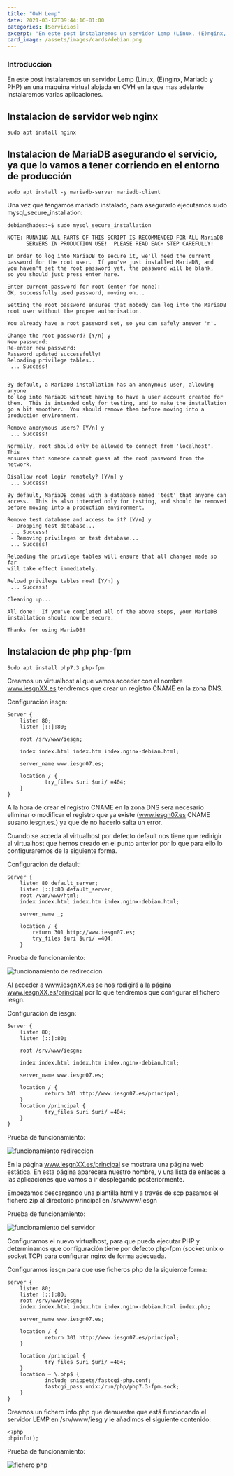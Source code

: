 ```yaml
---
title: "OVH Lemp"
date: 2021-03-12T09:44:16+01:00
categories: [Servicios]
excerpt: "En este post instalaremos un servidor Lemp (Linux, (E)nginx, Mariadb y PHP) en una maquina virtual alojada en OVH en la que mas adelante instalaremos varias aplicaciones."
card_image: /assets/images/cards/debian.png
---
```


### **Introduccion** ###

En este post instalaremos un servidor Lemp (Linux, (E)nginx, Mariadb y PHP) en una maquina virtual alojada en OVH en la que mas adelante instalaremos varias aplicaciones.

## **Instalacion de servidor web nginx** ##

~~~
sudo apt install nginx
~~~

## **Instalacion de MariaDB asegurando el servicio, ya que lo vamos a tener corriendo en el entorno de producción** ##

~~~
sudo apt install -y mariadb-server mariadb-client
~~~

Una vez que tengamos mariadb instalado, para asegurarlo ejecutamos sudo mysql_secure_installation:

~~~
debian@hades:~$ sudo mysql_secure_installation

NOTE: RUNNING ALL PARTS OF THIS SCRIPT IS RECOMMENDED FOR ALL MariaDB
      SERVERS IN PRODUCTION USE!  PLEASE READ EACH STEP CAREFULLY!

In order to log into MariaDB to secure it, we'll need the current
password for the root user.  If you've just installed MariaDB, and
you haven't set the root password yet, the password will be blank,
so you should just press enter here.

Enter current password for root (enter for none): 
OK, successfully used password, moving on...

Setting the root password ensures that nobody can log into the MariaDB
root user without the proper authorisation.

You already have a root password set, so you can safely answer 'n'.

Change the root password? [Y/n] y
New password: 
Re-enter new password: 
Password updated successfully!
Reloading privilege tables..
 ... Success!


By default, a MariaDB installation has an anonymous user, allowing anyone
to log into MariaDB without having to have a user account created for
them.  This is intended only for testing, and to make the installation
go a bit smoother.  You should remove them before moving into a
production environment.

Remove anonymous users? [Y/n] y
 ... Success!

Normally, root should only be allowed to connect from 'localhost'.  This
ensures that someone cannot guess at the root password from the network.

Disallow root login remotely? [Y/n] y
 ... Success!

By default, MariaDB comes with a database named 'test' that anyone can
access.  This is also intended only for testing, and should be removed
before moving into a production environment.

Remove test database and access to it? [Y/n] y
 - Dropping test database...
 ... Success!
 - Removing privileges on test database...
 ... Success!

Reloading the privilege tables will ensure that all changes made so far
will take effect immediately.

Reload privilege tables now? [Y/n] y
 ... Success!

Cleaning up...

All done!  If you've completed all of the above steps, your MariaDB
installation should now be secure.

Thanks for using MariaDB!
~~~

## **Instalacion de php php-fpm** ##

~~~
Sudo apt install php7.3 php-fpm 
~~~

Creamos un virtualhost al que vamos acceder con el nombre www.iesgnXX.es tendremos que crear un registro CNAME en la zona DNS.

Configuración iesgn:

~~~
Server {
    listen 80;
    listen [::]:80;

    root /srv/www/iesgn;

    index index.html index.htm index.nginx-debian.html;

    server_name www.iesgn07.es;

    location / {
            try_files $uri $uri/ =404;
    }
}
~~~

A la hora de crear el registro CNAME en la zona DNS sera necesario eliminar o modificar el registro que ya existe (www.iesgn07.es CNAME susano.iesgn.es.) ya que de no hacerlo salta un error. 

Cuando se acceda al virtualhost por defecto default nos tiene que redirigir al virtualhost que hemos creado en el punto anterior por lo que para ello lo configuraremos de la siguiente forma.

Configuración de default:

~~~
Server {
    listen 80 default_server;
    listen [::]:80 default_server;
    root /var/www/html;
    index index.html index.htm index.nginx-debian.html;

    server_name _;

    location / {
        return 301 http://www.iesgn07.es;
        try_files $uri $uri/ =404;
    }
~~~

Prueba de funcionamiento:

![funcionamiento de redireccion](/assets/images/ovh-lemp/lemp1.png)

Al acceder a www.iesgnXX.es se nos redigirá a la página www.iesgnXX.es/principal por lo que tendremos que configurar el fichero iesgn.

Configuración de iesgn:

~~~
Server {
    listen 80;
    listen [::]:80;

    root /srv/www/iesgn;

    index index.html index.htm index.nginx-debian.html;

    server_name www.iesgn07.es;

    location / {
            return 301 http://www.iesgn07.es/principal;
    }
    location /principal {
            try_files $uri $uri/ =404;
    }
}
~~~

Prueba de funcionamiento:

![funcionamiento redireccion](/assets/images/ovh-lemp/lemp2.png)

En la página www.iesgnXX.es/principal se mostrara una página web estática. En esta página aparecera nuestro nombre, y una lista de enlaces a las aplicaciones que vamos a ir desplegando posteriormente.

Empezamos descargando una plantilla html y a través de scp pasamos el fichero zip al directorio principal en /srv/www/iesgn

Prueba de funcionamiento:

![funcionamiento del servidor](/assets/images/ovh-lemp/lemp4.png)

Configuramos el nuevo virtualhost, para que pueda ejecutar PHP y determinamos que configuración tiene por defecto php-fpm (socket unix o socket TCP) para configurar nginx de forma adecuada.

Configuramos iesgn para que use ficheros php de la siguiente forma:

~~~
server {
    listen 80;
    listen [::]:80;
    root /srv/www/iesgn;
    index index.html index.htm index.nginx-debian.html index.php;

    server_name www.iesgn07.es;

    location / {
            return 301 http://www.iesgn07.es/principal;
    }

    location /principal {
            try_files $uri $uri/ =404;
    }
    location ~ \.php$ {
            include snippets/fastcgi-php.conf;
            fastcgi_pass unix:/run/php/php7.3-fpm.sock;
    }
}
~~~

Creamos un fichero info.php que demuestre que está funcionando el servidor LEMP en /srv/www/iesg y le añadimos el siguiente contenido:

~~~
<?php
phpinfo();
~~~

Prueba de funcionamiento:

![fichero php](/assets/images/ovh-lemp/lemp3.png)